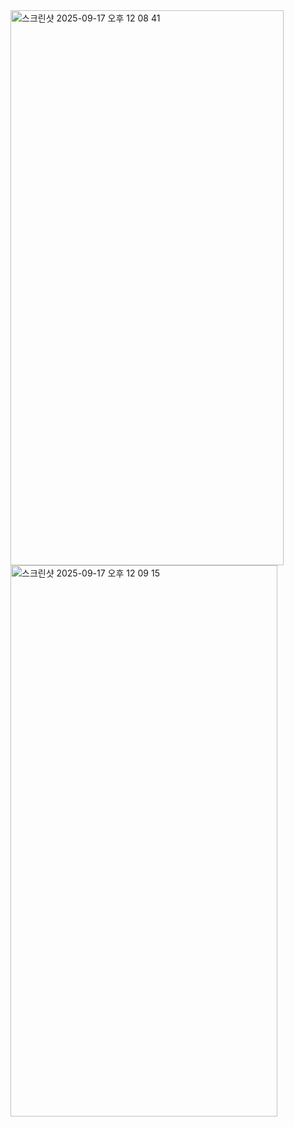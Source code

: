 <img width="437" height="888" alt="스크린샷 2025-09-17 오후 12 08 41" src="https://github.com/user-attachments/assets/e4bb0fc8-e55a-4a06-b25a-bf55da314f71" />
<img width="427" height="882" alt="스크린샷 2025-09-17 오후 12 09 15" src="https://github.com/user-attachments/assets/497abb19-50ca-41b6-b045-f16ad63d7995" />
